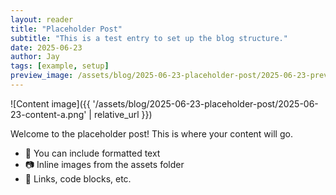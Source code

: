 ```yaml
---
layout: reader
title: "Placeholder Post"
subtitle: "This is a test entry to set up the blog structure."
date: 2025-06-23
author: Jay
tags: [example, setup]
preview_image: /assets/blog/2025-06-23-placeholder-post/2025-06-23-preview.png
---
```


![Content image]({{ '/assets/blog/2025-06-23-placeholder-post/2025-06-23-content-a.png' | relative_url }})

Welcome to the placeholder post! This is where your content will go.

- 🧠 You can include formatted text
- 📷 Inline images from the assets folder
- 🔗 Links, code blocks, etc.

